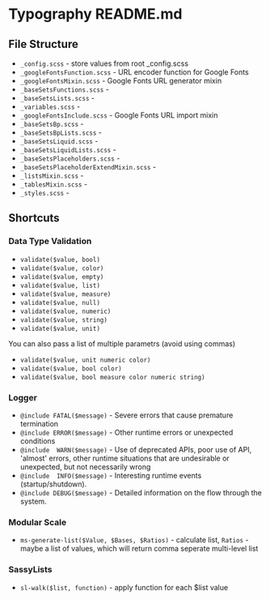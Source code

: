 # Typography README.md 



## File Structure 

* `_config.scss` - store values from root _config.scss
* `_googleFontsFunction.scss` - URL encoder function for Google Fonts 
* `_googleFontsMixin.scss` - Google Fonts URL generator mixin
* `_baseSetsFunctions.scss` - 
* `_baseSetsLists.scss` - 
* `_variables.scss` - 
* `_googleFontsInclude.scss` - Google Fonts URL import mixin
* `_baseSetsBp.scss` - 
* `_baseSetsBpLists.scss` - 
* `_baseSetsLiquid.scss` - 
* `_baseSetsLiquidLists.scss` - 
* `_baseSetsPlaceholders.scss` - 
* `_baseSetsPlaceholderExtendMixin.scss` - 
* `_listsMixin.scss` - 
* `_tablesMixin.scss` - 
* `_styles.scss` - 



## Shortcuts



### Data Type Validation

* `validate($value, bool)`
* `validate($value, color)`
* `validate($value, empty)`
* `validate($value, list)`
* `validate($value, measure)`
* `validate($value, null)`
* `validate($value, numeric)`
* `validate($value, string)`
* `validate($value, unit)`

You can also pass a list of multiple parametrs (avoid using commas)

* `validate($value, unit numeric color)`
* `validate($value, bool color)`
* `validate($value, bool measure color numeric string)`



### Logger

* `@include FATAL($message)` - Severe errors that cause premature termination
* `@include ERROR($message)` - Other runtime errors or unexpected conditions
* `@include  WARN($message)` - Use of deprecated APIs, poor use of API, 'almost' errors, other runtime situations that are undesirable or unexpected, but not necessarily wrong
* `@include  INFO($message)` - Interesting runtime events (startup/shutdown).
* `@include DEBUG($message)` - Detailed information on the flow through the system.



### Modular Scale 

* `ms-generate-list($Value, $Bases, $Ratios)` - calculate list, `Ratios` - maybe a list of values, which will return comma seperate multi-level list



### SassyLists

* `sl-walk($list, function)` - apply function for each $list value 
